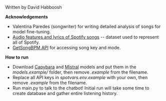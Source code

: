Written by David Habboosh

**Acknowledgements**
* Valentina Paredes (songwriter) for writing detailed analysis of songs for model fine-tuning.
* [Audio features and lyrics of Spotify songs](https://www.kaggle.com/datasets/imuhammad/audio-features-and-lyrics-of-spotify-songs?resource=download) -- dataset used to represent all of Spotify.
* [GetSongBPM API](https://getsongbpm.com/api) for accessing song key and mode.

**How to run**
* Download [Capybara](https://huggingface.co/TheBloke/Nous-Capybara-34B-GGUF/resolve/main/nous-capybara-34b.Q6_K.gguf?download=true) and [Mistral](https://huggingface.co/TheBloke/OpenHermes-2.5-Mistral-7B-GGUF/resolve/main/openhermes-2.5-mistral-7b.Q6_K.gguf?download=true) models and put them in the *models.example/* folder, then remove *.example* from the filename.
* Replace all API keys in *spotvars.env.example* with your own, then remove *.example* from the filename.
* Run main.py to talk to the chatbot! Initial run will take some time to create database and gather entire listening history.